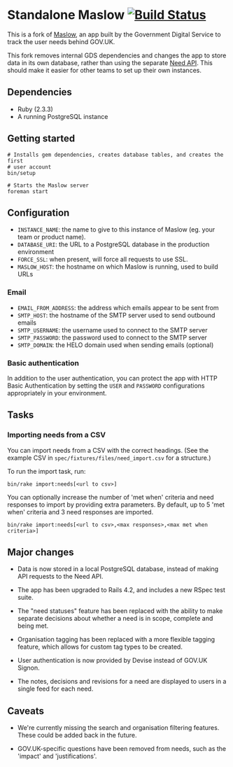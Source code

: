 # Standalone Maslow [![Build Status](https://travis-ci.org/JordanHatch/maslow-standalone.png?branch=master)](https://travis-ci.org/JordanHatch/maslow-standalone)

This is a fork of [Maslow](https://github.com/alphagov/maslow), an app built by
the Government Digital Service to track the user needs behind GOV.UK.

This fork removes internal GDS dependencies and changes the app to store data
in its own database, rather than using the separate
[Need API](https://github.com/alphagov/govuk_need_api). This should make
it easier for other teams to set up their own instances.

## Dependencies

- Ruby (2.3.3)
- A running PostgreSQL instance

## Getting started

    # Installs gem dependencies, creates database tables, and creates the first
    # user account
    bin/setup

    # Starts the Maslow server
    foreman start

## Configuration

- `INSTANCE_NAME`: the name to give to this instance of Maslow (eg. your team or
  product name).
- `DATABASE_URI`: the URL to a PostgreSQL database in the production environment
- `FORCE_SSL`: when present, will force all requests to use SSL.
- `MASLOW_HOST`: the hostname on which Maslow is running, used to build URLs

### Email

- `EMAIL_FROM_ADDRESS`: the address which emails appear to be sent from
- `SMTP_HOST`: the hostname of the SMTP server used to send outbound emails
- `SMTP_USERNAME`: the username used to connect to the SMTP server
- `SMTP_PASSWORD`: the password used to connect to the SMTP server
- `SMTP_DOMAIN`: the HELO domain used when sending emails (optional)

### Basic authentication

In addition to the user authentication, you can protect the app with HTTP Basic
Authentication by setting the `USER` and `PASSWORD` configurations appropriately
in your environment.

## Tasks

### Importing needs from a CSV

You can import needs from a CSV with the correct headings. (See the example CSV
  in `spec/fixtures/files/need_import.csv` for a structure.)

To run the import task, run:

```
bin/rake import:needs[<url to csv>]
```

You can optionally increase the number of 'met when' criteria and need responses
to import by providing extra parameters. By default, up to 5 'met when' criteria
and 3 need responses are imported.

```
bin/rake import:needs[<url to csv>,<max responses>,<max met when criteria>]
```

## Major changes

- Data is now stored in a local PostgreSQL database, instead of making API
  requests to the Need API.

- The app has been upgraded to Rails 4.2, and includes a new RSpec test suite.

- The "need statuses" feature has been replaced with the ability to make
  separate decisions about whether a need is in scope, complete and being met.

- Organisation tagging has been replaced with a more flexible tagging feature,
  which allows for custom tag types to be created.

- User authentication is now provided by Devise instead of GOV.UK Signon.

- The notes, decisions and revisions for a need are displayed to users in a
  single feed for each need.

## Caveats

- We're currently missing the search and organisation filtering features. These
could be added back in the future.

- GOV.UK-specific questions have been removed from needs, such as the 'impact'
and 'justifications'.
